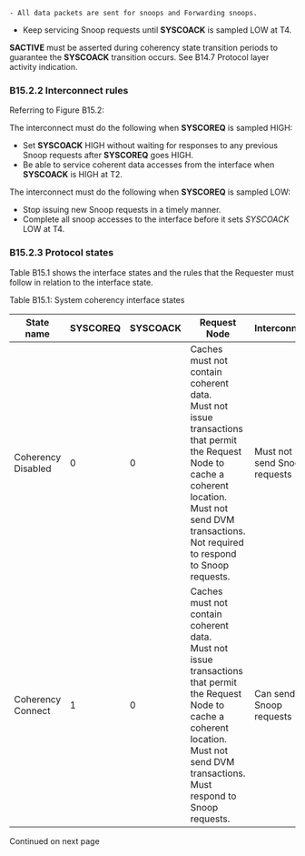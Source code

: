     - All data packets are sent for snoops and Forwarding snoops.

- Keep servicing Snoop requests until **SYSCOACK** is sampled LOW at T4.

**SACTIVE** must be asserted during coherency state transition periods to guarantee the **SYSCOACK** transition occurs. See B14.7 Protocol layer activity indication.

### B15.2.2 Interconnect rules

Referring to Figure B15.2:

The interconnect must do the following when **SYSCOREQ** is sampled HIGH:

- Set **SYSCOACK** HIGH without waiting for responses to any previous Snoop requests after **SYSCOREQ** goes HIGH.
- Be able to service coherent data accesses from the interface when **SYSCOACK** is HIGH at T2.

The interconnect must do the following when **SYSCOREQ** is sampled LOW:

- Stop issuing new Snoop requests in a timely manner.
- Complete all snoop accesses to the interface before it sets *SYSCOACK* LOW at T4.

### B15.2.3 Protocol states

Table B15.1 shows the interface states and the rules that the Requester must follow in relation to the interface state.

Table B15.1: System coherency interface states

| State name         | SYSCOREQ | SYSCOACK | Request Node                                                                                                                                                                                                               | Interconnect                 |
|--------------------|----------|----------|----------------------------------------------------------------------------------------------------------------------------------------------------------------------------------------------------------------------------|------------------------------|
| Coherency Disabled | 0        | 0        | Caches must not contain coherent data. </br> Must not issue transactions that permit the Request Node to cache a coherent location. </br> Must not send DVM transactions. </br> Not required to respond to Snoop requests. | Must not send Snoop requests |
| Coherency Connect  | 1        | 0        | Caches must not contain coherent data. </br> Must not issue transactions that permit the Request Node to cache a coherent location. </br> Must not send DVM transactions. </br> Must respond to Snoop requests.            | Can send Snoop requests      |

Continued on next page